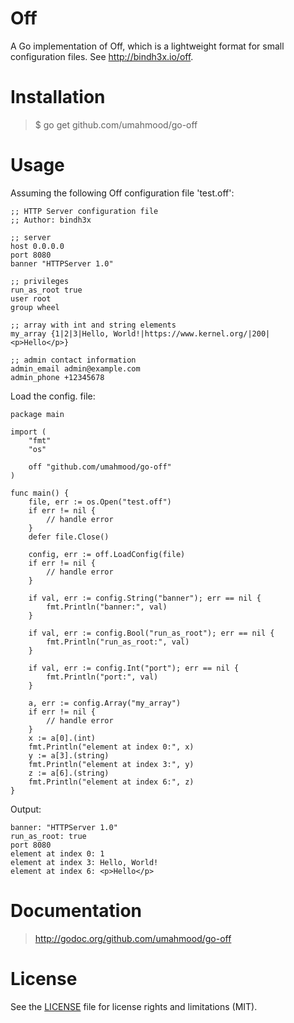 # Off

A Go implementation of Off, which is a lightweight format for small configuration 
files. See http://bindh3x.io/off.

# Installation

> $ go get github.com/umahmood/go-off 

# Usage

Assuming the following Off configuration file 'test.off':
```
;; HTTP Server configuration file
;; Author: bindh3x

;; server
host 0.0.0.0
port 8080
banner "HTTPServer 1.0"

;; privileges
run_as_root true
user root
group wheel

;; array with int and string elements
my_array {1|2|3|Hello, World!|https://www.kernel.org/|200|<p>Hello</p>}

;; admin contact information
admin_email admin@example.com
admin_phone +12345678
```
Load the config. file:
```
package main

import (
    "fmt"
    "os"

    off "github.com/umahmood/go-off"
)

func main() {
    file, err := os.Open("test.off")
    if err != nil {
        // handle error
    }
    defer file.Close()

    config, err := off.LoadConfig(file)
    if err != nil {
        // handle error
    }

    if val, err := config.String("banner"); err == nil {
        fmt.Println("banner:", val)
    }

    if val, err := config.Bool("run_as_root"); err == nil {
        fmt.Println("run_as_root:", val)
    }

    if val, err := config.Int("port"); err == nil {
        fmt.Println("port:", val)
    }

    a, err := config.Array("my_array")
    if err != nil {
        // handle error
    }
    x := a[0].(int)
    fmt.Println("element at index 0:", x)
    y := a[3].(string)
    fmt.Println("element at index 3:", y)
    z := a[6].(string)
    fmt.Println("element at index 6:", z)
}
```
Output:
```
banner: "HTTPServer 1.0"
run_as_root: true
port 8080
element at index 0: 1
element at index 3: Hello, World!
element at index 6: <p>Hello</p>
```

# Documentation

> http://godoc.org/github.com/umahmood/go-off

# License

See the [LICENSE](LICENSE.md) file for license rights and limitations (MIT).
